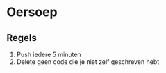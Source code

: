 Oersoep
=======


Regels
------

1. Push iedere 5 minuten
2. Delete geen code die je niet zelf geschreven hebt

